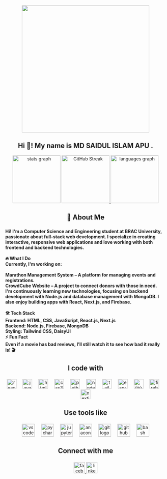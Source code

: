 
<div align="center">
  <img height="400" src="https://i.ibb.co.com/zTDjMZ3x/8ab0d9cb-fa6c-41bf-be16-6adc41c6f013.jpg"  />
</div>

###

<h2 align="center">Hi 👋! My name is MD SAIDUL ISLAM APU .</h2>

<div align="center">
  <img src="https://github-readme-stats.vercel.app/api?username=Sais-opu&hide_title=false&hide_rank=false&show_icons=true&include_all_commits=true&count_private=true&disable_animations=false&theme=highcontrast&locale=en&hide_border=false" height="150" alt="stats graph" />

  <a href="https://git.io/streak-stats">
    <img src="https://nirzak-streak-stats.vercel.app?user=Sais-opu&theme=highcontrast" height="150" alt="GitHub Streak" />
  </a>
  <img src="https://github-readme-stats.vercel.app/api/top-langs?username=Sais-opu&locale=en&hide_title=false&layout=compact&card_width=320&langs_count=5&theme=highcontrast&hide_border=false" height="150" alt="languages graph" />
</div>


###

<h2 align="center">👋 About Me</h2>

###

<h4 align="left">Hi! I'm a Computer Science and Engineering student at BRAC University, passionate about full-stack web development. I specialize in creating interactive, responsive web applications and love working with both frontend and backend technologies.<br><br>🔥 What I Do<br>Currently, I'm working on:<br><br>Marathon Management System – A platform for managing events and registrations.<br>CrowdCube Website – A project to connect donors with those in need.<br>I'm continuously learning new technologies, focusing on backend development with Node.js and database management with MongoDB. I also enjoy building apps with React, Next.js, and Firebase.<br><br>🛠 Tech Stack<br>Frontend: HTML, CSS, JavaScript, React.js, Next.js<br>Backend: Node.js, Firebase, MongoDB<br>Styling: Tailwind CSS, DaisyUI<br>⚡ Fun Fact<br>Even if a movie has bad reviews, I’ll still watch it to see how bad it really is! 🎬</h4>

###

<h2 align="center">I code with</h2>

###

<div align="center">
  <img src="https://cdn.jsdelivr.net/gh/devicons/devicon/icons/react/react-original.svg" height="30" alt="react logo"  />
  <img width="12" />
  <img src="https://cdn.jsdelivr.net/gh/devicons/devicon/icons/javascript/javascript-original.svg" height="30" alt="javascript logo"  />
  <img width="12" />
  <img src="https://cdn.jsdelivr.net/gh/devicons/devicon/icons/html5/html5-original.svg" height="30" alt="html5 logo"  />
  <img width="12" />
  <img src="https://cdn.jsdelivr.net/gh/devicons/devicon/icons/css3/css3-original.svg" height="30" alt="css3 logo"  />
  <img width="12" />
  <img src="https://cdn.jsdelivr.net/gh/devicons/devicon/icons/python/python-original.svg" height="30" alt="python logo"  />
  <img width="12" />
  <img src="https://cdn.simpleicons.org/nodedotjs/339933" height="30" alt="nodejs logo"  />
  <img width="12" />
  <img src="https://cdn.simpleicons.org/tailwindcss/06B6D4" height="30" alt="tailwindcss logo"  />
  <img width="12" />
  <img src="https://skillicons.dev/icons?i=express" height="30" alt="express logo"  />
  <img width="12" />
  <img src="https://skillicons.dev/icons?i=mongodb" height="30" alt="mongodb logo"  />
  <img width="12" />
  <img src="https://skillicons.dev/icons?i=firebase" height="30" alt="firebase logo"  />
  <img width="12" />
  <img src="https://cdn.jsdelivr.net/gh/devicons/devicon/icons/nextjs/nextjs-original.svg" height="30" alt="nextjs logo"  />
</div>

###

<h2 align="center">Use tools like</h2>

###

<div align="center">
  <img src="https://cdn.jsdelivr.net/gh/devicons/devicon/icons/vscode/vscode-original.svg" height="40" alt="vscode logo"  />
  <img width="12" />
  <img src="https://cdn.jsdelivr.net/gh/devicons/devicon/icons/pycharm/pycharm-original.svg" height="40" alt="pycharm logo"  />
  <img width="12" />
  <img src="https://cdn.simpleicons.org/jupyter/F37626" height="40" alt="jupyter logo"  />
  <img width="12" />
  <img src="https://cdn.simpleicons.org/anaconda/44A833" height="40" alt="anaconda logo"  />
  <img width="12" />
  <img src="https://cdn.simpleicons.org/git/F05032" height="40" alt="git logo"  />
  <img width="12" />
  <img src="https://skillicons.dev/icons?i=github" height="40" alt="github logo"  />
  <img width="12" />
  <img src="https://cdn.jsdelivr.net/gh/devicons/devicon/icons/bash/bash-original.svg" height="40" alt="bash logo"  />
</div>

###

<h2 align="center">Connect with me</h2>

###

<div align="center">
  <a href="https://www.facebook.com/sais.opu.2024" target="_blank">
    <img src="https://img.shields.io/static/v1?message=Facebook&logo=facebook&label=&color=1877F2&logoColor=white&labelColor=&style=flat" height="35" alt="facebook logo"  />
  </a>
  <a href="https://www.linkedin.com/in/md-saidul-islam-apu-5b6306228/" target="_blank">
    <img src="https://img.shields.io/static/v1?message=LinkedIn&logo=linkedin&label=&color=0077B5&logoColor=white&labelColor=&style=flat" height="35" alt="linkedin logo"  />
  </a>
</div>

###
